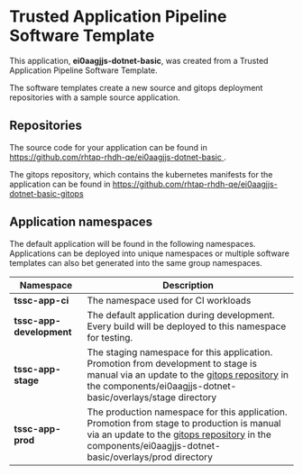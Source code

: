 # Trusted Application Pipeline Software Template

This application, **ei0aagjjs-dotnet-basic**, was created from a Trusted Application Pipeline Software Template.

The software templates create a new source and gitops deployment repositories with a sample source application. 

## Repositories

The source code for your application can be found in [https://github.com/rhtap-rhdh-qe/ei0aagjjs-dotnet-basic ](https://github.com/rhtap-rhdh-qe/ei0aagjjs-dotnet-basic ).
 
The gitops repository, which contains the kubernetes manifests for the application can be found in 
[https://github.com/rhtap-rhdh-qe/ei0aagjjs-dotnet-basic-gitops ](https://github.com/rhtap-rhdh-qe/ei0aagjjs-dotnet-basic-gitops ) 

## Application namespaces 

The default application will be found in the following namespaces. Applications can be deployed into unique namespaces or multiple software templates can also bet generated into the same group namespaces.  

|  Namespace   |  Description   |  
| -------- | -------- |
| **tssc-app-ci** | The namespace used for CI workloads |
| **tssc-app-development** | The default application during development. Every build will be deployed to this namespace for testing. |
| **tssc-app-stage** | The staging namespace for this application. Promotion from development to stage is manual via an update to the [gitops repository](https://github.com/rhtap-rhdh-qe/ei0aagjjs-dotnet-basic-gitops ) in the components/ei0aagjjs-dotnet-basic/overlays/stage directory |
| **tssc-app-prod** | The production namespace for this application. Promotion from stage to production is manual via an update to the [gitops repository](https://github.com/rhtap-rhdh-qe/ei0aagjjs-dotnet-basic-gitops ) in the components/ei0aagjjs-dotnet-basic/overlays/prod directory |